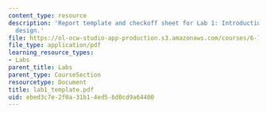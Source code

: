 ```yaml
---
content_type: resource
description: 'Report template and checkoff sheet for Lab 1: Introduction to digital
  design.'
file: https://ol-ocw-studio-app-production.s3.amazonaws.com/courses/6-111-introductory-digital-systems-laboratory-spring-2006/ebed3c7e2f0a31b14ed56d0cd9a64400_lab1_template.pdf
file_type: application/pdf
learning_resource_types:
- Labs
parent_title: Labs
parent_type: CourseSection
resourcetype: Document
title: lab1_template.pdf
uid: ebed3c7e-2f0a-31b1-4ed5-6d0cd9a64400
---
```

